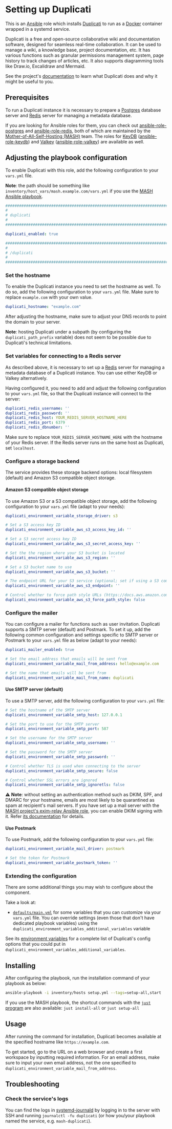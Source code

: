 <!--
SPDX-FileCopyrightText: 2020 - 2024 MDAD project contributors
SPDX-FileCopyrightText: 2020 - 2024 Slavi Pantaleev
SPDX-FileCopyrightText: 2020 Aaron Raimist
SPDX-FileCopyrightText: 2020 Chris van Dijk
SPDX-FileCopyrightText: 2020 Dominik Zajac
SPDX-FileCopyrightText: 2020 Mickaël Cornière
SPDX-FileCopyrightText: 2022 François Darveau
SPDX-FileCopyrightText: 2022 Julian Foad
SPDX-FileCopyrightText: 2022 Warren Bailey
SPDX-FileCopyrightText: 2023 Antonis Christofides
SPDX-FileCopyrightText: 2023 Felix Stupp
SPDX-FileCopyrightText: 2023 Pierre 'McFly' Marty
SPDX-FileCopyrightText: 2024 - 2025 Suguru Hirahara

SPDX-License-Identifier: AGPL-3.0-or-later
-->

# Setting up Duplicati

This is an [Ansible](https://www.ansible.com/) role which installs [Duplicati](https://duplicati.com/) to run as a [Docker](https://www.docker.com/) container wrapped in a systemd service.

Duplicati is a free and open-source collaborative wiki and documentation software, designed for seamless real-time collaboration. It can be used to manage a wiki, a knowledge base, project documentation, etc. It has various functions such as granular permissions management system, page history to track changes of articles, etc. It also supports diagramming tools like Draw.io, Excalidraw and Mermaid.

See the project's [documentation](https://duplicati.com/docs/) to learn what Duplicati does and why it might be useful to you.

## Prerequisites

To run a Duplicati instance it is necessary to prepare a [Postgres](https://redis.io/) database server and [Redis](https://redis.io/) server for managing a metadata database.

If you are looking for Ansible roles for them, you can check out [ansible-role-postgres](https://github.com/mother-of-all-self-hosting/ansible-role-postgres) and [ansible-role-redis](https://github.com/mother-of-all-self-hosting/ansible-role-redis), both of which are maintained by the [Mother-of-All-Self-Hosting (MASH)](https://github.com/mother-of-all-self-hosting) team. The roles for [KeyDB](https://keydb.dev/) ([ansible-role-keydb](https://github.com/mother-of-all-self-hosting/ansible-role-keydb)) and [Valkey](https://valkey.io/) ([ansible-role-valkey](https://github.com/mother-of-all-self-hosting/ansible-role-valkey)) are available as well.

## Adjusting the playbook configuration

To enable Duplicati with this role, add the following configuration to your `vars.yml` file.

**Note**: the path should be something like `inventory/host_vars/mash.example.com/vars.yml` if you use the [MASH Ansible playbook](https://github.com/mother-of-all-self-hosting/mash-playbook).

```yaml
########################################################################
#                                                                      #
# duplicati                                                            #
#                                                                      #
########################################################################

duplicati_enabled: true

########################################################################
#                                                                      #
# /duplicati                                                           #
#                                                                      #
########################################################################
```

### Set the hostname

To enable the Duplicati instance you need to set the hostname as well. To do so, add the following configuration to your `vars.yml` file. Make sure to replace `example.com` with your own value.

```yaml
duplicati_hostname: "example.com"
```

After adjusting the hostname, make sure to adjust your DNS records to point the domain to your server.

**Note**: hosting Duplicati under a subpath (by configuring the `duplicati_path_prefix` variable) does not seem to be possible due to Duplicati's technical limitations.

### Set variables for connecting to a Redis server

As described above, it is necessary to set up a [Redis](https://redis.io/) server for managing a metadata database of a Duplicati instance. You can use either KeyDB or Valkey alternatively.

Having configured it, you need to add and adjust the following configuration to your `vars.yml` file, so that the Duplicati instance will connect to the server:

```yaml
duplicati_redis_username: ''
duplicati_redis_password: ''
duplicati_redis_host: YOUR_REDIS_SERVER_HOSTNAME_HERE
duplicati_redis_port: 6379
duplicati_redis_dbnumber: ''
```

Make sure to replace `YOUR_REDIS_SERVER_HOSTNAME_HERE` with the hostname of your Redis server. If the Redis server runs on the same host as Duplicati, set `localhost`.

### Configure a storage backend

The service provides these storage backend options: local filesystem (default) and Amazon S3 compatible object storage.

#### Amazon S3 compatible object storage

To use Amazon S3 or a S3 compatible object storage, add the following configuration to your `vars.yml` file (adapt to your needs):

```yaml
duplicati_environment_variable_storage_driver: s3

# Set a S3 access key ID
duplicati_environment_variable_aws_s3_access_key_id: ''

# Set a S3 secret access key ID
duplicati_environment_variable_aws_s3_secret_access_key: ''

# Set the the region where your S3 bucket is located
duplicati_environment_variable_aws_s3_region: ''

# Set a S3 bucket name to use
duplicati_environment_variable_aws_s3_bucket: ''

# The endpoint URL for your S3 service (optional; set if using a S3 compatible storage like Wasabi and Storj)
duplicati_environment_variable_aws_s3_endpoint: ''

# Control whether to force path style URLs (https://docs.aws.amazon.com/AWSJavaScriptSDK/latest/AWS/Config.html#s3ForcePathStyle-property) for S3 objects
duplicati_environment_variable_aws_s3_force_path_style: false
```

### Configure the mailer

You can configure a mailer for functions such as user invitation. Duplicati supports a SMTP server (default) and Postmark. To set it up, add the following common configuration and settings specific to SMTP server or Postmark to your `vars.yml` file as below (adapt to your needs):

```yaml
duplicati_mailer_enabled: true

# Set the email address that emails will be sent from
duplicati_environment_variable_mail_from_address: hello@example.com

# Set the name that emails will be sent from
duplicati_environment_variable_mail_from_name: duplicati
```

#### Use SMTP server (default)

To use a SMTP server, add the following configuration to your `vars.yml` file:

```yaml
# Set the hostname of the SMTP server
duplicati_environment_variable_smtp_host: 127.0.0.1

# Set the port to use for the SMTP server
duplicati_environment_variable_smtp_port: 587

# Set the username for the SMTP server
duplicati_environment_variable_smtp_username: ''

# Set the password for the SMTP server
duplicati_environment_variable_smtp_password: ''

# Control whether TLS is used when connecting to the server
duplicati_environment_variable_smtp_secure: false

# Control whether SSL errors are ignored
duplicati_environment_variable_smtp_ignoretls: false
```

⚠️ **Note**: without setting an authentication method such as DKIM, SPF, and DMARC for your hostname, emails are most likely to be quarantined as spam at recipient's mail servers. If you have set up a mail server with the [MASH project's exim-relay Ansible role](https://github.com/mother-of-all-self-hosting/ansible-role-exim-relay), you can enable DKIM signing with it. Refer [its documentation](https://github.com/mother-of-all-self-hosting/ansible-role-exim-relay/blob/main/docs/configuring-exim-relay.md#enable-dkim-support-optional) for details.

#### Use Postmark

To use Postmark, add the following configuration to your `vars.yml` file:

```yaml
duplicati_environment_variable_mail_driver: postmark

# Set the token for Postmark
duplicati_environment_variable_postmark_token: ''
```

### Extending the configuration

There are some additional things you may wish to configure about the component.

Take a look at:

- [`defaults/main.yml`](../defaults/main.yml) for some variables that you can customize via your `vars.yml` file. You can override settings (even those that don't have dedicated playbook variables) using the `duplicati_environment_variables_additional_variables` variable

See its [environment variables](https://duplicati.com/docs/self-hosting/environment-variables) for a complete list of Duplicati's config options that you could put in `duplicati_environment_variables_additional_variables`.

## Installing

After configuring the playbook, run the installation command of your playbook as below:

```sh
ansible-playbook -i inventory/hosts setup.yml --tags=setup-all,start
```

If you use the MASH playbook, the shortcut commands with the [`just` program](https://github.com/mother-of-all-self-hosting/mash-playbook/blob/main/docs/just.md) are also available: `just install-all` or `just setup-all`

## Usage

After running the command for installation, Duplicati becomes available at the specified hostname like `https://example.com`.

To get started, go to the URL on a web browser and create a first workspace by inputting required information. For an email address, make sure to input your own email address, not the one specified to `duplicati_environment_variable_mail_from_address`.

## Troubleshooting

### Check the service's logs

You can find the logs in [systemd-journald](https://www.freedesktop.org/software/systemd/man/systemd-journald.service.html) by logging in to the server with SSH and running `journalctl -fu duplicati` (or how you/your playbook named the service, e.g. `mash-duplicati`).
